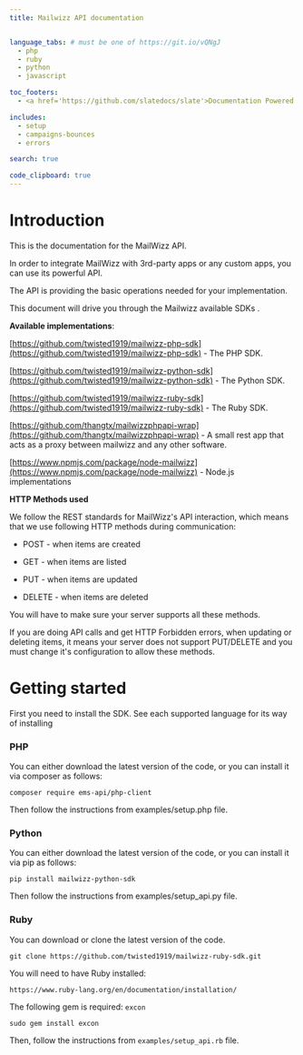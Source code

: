```yaml
---
title: Mailwizz API documentation


language_tabs: # must be one of https://git.io/vQNgJ
  - php
  - ruby
  - python
  - javascript

toc_footers:
  - <a href='https://github.com/slatedocs/slate'>Documentation Powered by Slate</a>

includes:
  - setup
  - campaigns-bounces
  - errors

search: true

code_clipboard: true
---
```


# Introduction

This is the documentation for the MailWizz API.

In order to integrate MailWizz with 3rd-party apps or any custom apps, you can use its powerful API.

The API is providing the basic operations needed for your implementation. 

This document will drive you through the Mailwizz available SDKs .

**Available implementations**:

[https://github.com/twisted1919/mailwizz-php-sdk](https://github.com/twisted1919/mailwizz-php-sdk) - The PHP SDK.

[https://github.com/twisted1919/mailwizz-python-sdk](https://github.com/twisted1919/mailwizz-python-sdk) - The Python SDK.

[https://github.com/twisted1919/mailwizz-ruby-sdk](https://github.com/twisted1919/mailwizz-ruby-sdk) - The Ruby SDK.

[https://github.com/thangtx/mailwizzphpapi-wrap](https://github.com/thangtx/mailwizzphpapi-wrap) - A small rest app that acts as a proxy between mailwizz and any other software.

[https://www.npmjs.com/package/node-mailwizz](https://www.npmjs.com/package/node-mailwizz) - Node.js implementations

**HTTP Methods used**

We follow the REST standards for MailWizz's API interaction, which means that we use following HTTP methods during communication:

* POST - when items are created

* GET - when items are listed

* PUT - when items are updated

* DELETE - when items are deleted

You will have to make sure your server supports all these methods.

If you are doing API calls and get HTTP Forbidden errors, when updating or deleting items, it means your server does not support PUT/DELETE and you must change it's configuration to allow these methods.


# Getting started

First you need to install the SDK. See each supported language for its way of installing
### PHP

You can either download the latest version of the code, or you can install it via composer as follows:

`composer require ems-api/php-client`

Then follow the instructions from examples/setup.php file.

### Python

You can either download the latest version of the code, or you can install it via pip as follows:

`pip install mailwizz-python-sdk`

Then follow the instructions from examples/setup_api.py file.

### Ruby

You can download or clone the latest version of the code.

`git clone https://github.com/twisted1919/mailwizz-ruby-sdk.git`

You will need to have Ruby installed:

`https://www.ruby-lang.org/en/documentation/installation/`

The following gem is required: `excon`

`sudo gem install excon`

Then, follow the instructions from `examples/setup_api.rb` file.

